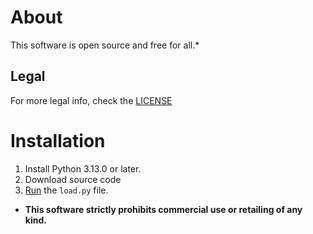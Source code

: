 # About
This software is open source and free for all.*

## Legal
For more legal info, check the [LICENSE](https://github.com/Rainesroom/ViewPoint/blob/main/LICENSE.md) 

# Installation
1. Install Python 3.13.0 or later.
2. Download source code
3. [Run](https://realpython.com/run-python-scripts/) the `load.py` file.

* **This software strictly prohibits commercial use or retailing of any kind.**
